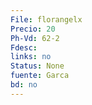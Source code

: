 ```yaml
---
File: florangelx
Precio: 20
Ph-Vd: 62-2
Fdesc: 
links: no
Status: None
fuente: Garca
bd: no
---
```

